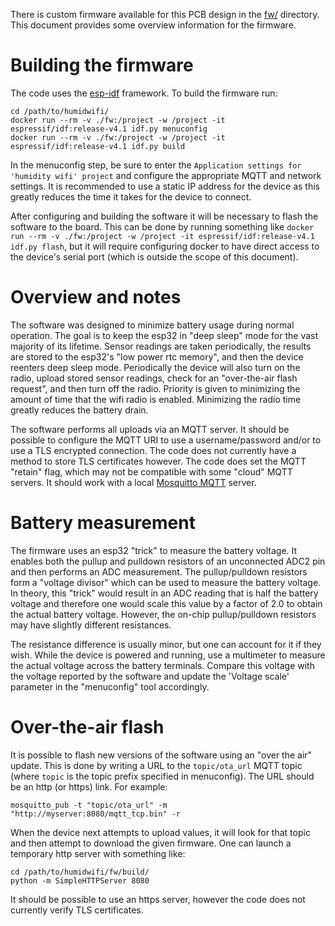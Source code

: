 There is custom firmware available for this PCB design in the
[fw/](../fw/) directory. This document provides some overview
information for the firmware.

Building the firmware
=====================

The code uses the
[esp-idf](https://docs.espressif.com/projects/esp-idf/en/latest/esp32/index.html)
framework. To build the firmware run:

```
cd /path/to/humidwifi/
docker run --rm -v ./fw:/project -w /project -it espressif/idf:release-v4.1 idf.py menuconfig
docker run --rm -v ./fw:/project -w /project -it espressif/idf:release-v4.1 idf.py build
```

In the menuconfig step, be sure to enter the `Application settings for
'humidity wifi' project` and configure the appropriate MQTT and
network settings. It is recommended to use a static IP address for the
device as this greatly reduces the time it takes for the device to
connect.

After configuring and building the software it will be necessary to
flash the software to the board. This can be done by running something
like `docker run --rm -v ./fw:/project -w /project -it
espressif/idf:release-v4.1 idf.py flash`, but it will require
configuring docker to have direct access to the device's serial port
(which is outside the scope of this document).

Overview and notes
==================

The software was designed to minimize battery usage during normal
operation. The goal is to keep the esp32 in "deep sleep" mode for the
vast majority of its lifetime. Sensor readings are taken periodically,
the results are stored to the esp32's "low power rtc memory", and then
the device reenters deep sleep mode. Periodically the device will also
turn on the radio, upload stored sensor readings, check for an
"over-the-air flash request", and then turn off the radio. Priority is
given to minimizing the amount of time that the wifi radio is enabled.
Minimizing the radio time greatly reduces the battery drain.

The software performs all uploads via an MQTT server. It should be
possible to configure the MQTT URI to use a username/password and/or
to use a TLS encrypted connection. The code does not currently have a
method to store TLS certificates however. The code does set the MQTT
"retain" flag, which may not be compatible with some "cloud" MQTT
servers. It should work with a local
[Mosquitto MQTT](https://mosquitto.org/) server.

Battery measurement
===================

The firmware uses an esp32 "trick" to measure the battery voltage. It
enables both the pullup and pulldown resistors of an unconnected ADC2
pin and then performs an ADC measurement. The pullup/pulldown
resistors form a "voltage divisor" which can be used to measure the
battery voltage. In theory, this "trick" would result in an ADC
reading that is half the battery voltage and therefore one would scale
this value by a factor of 2.0 to obtain the actual battery voltage.
However, the on-chip pullup/pulldown resistors may have slightly
different resistances.

The resistance difference is usually minor, but one can account for it
if they wish. While the device is powered and running, use a
multimeter to measure the actual voltage across the battery terminals.
Compare this voltage with the voltage reported by the software and
update the 'Voltage scale' parameter in the "menuconfig" tool
accordingly.

Over-the-air flash
==================

It is possible to flash new versions of the software using an "over
the air" update. This is done by writing a URL to the `topic/ota_url`
MQTT topic (where `topic` is the topic prefix specified in
menuconfig). The URL should be an http (or https) link. For example:

```
mosquitto_pub -t "topic/ota_url" -m "http://myserver:8080/mqtt_tcp.bin" -r
```

When the device next attempts to upload values, it will look for that
topic and then attempt to download the given firmware. One can launch
a temporary http server with something like:

```
cd /path/to/humidwifi/fw/build/
python -m SimpleHTTPServer 8080
```

It should be possible to use an https server, however the code does
not currently verify TLS certificates.
